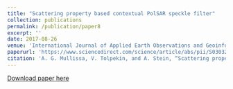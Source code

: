 ```yaml
---
title: "Scattering property based contextual PolSAR speckle filter"
collection: publications
permalink: /publication/paper8
excerpt: ''
date: 2017-08-26
venue: 'International Journal of Applied Earth Observations and Geoinformation'
paperurl: 'https://www.sciencedirect.com/science/article/abs/pii/S0303243417301502'
citation: 'A. G. Mullissa, V. Tolpekin, and A. Stein, “Scattering property based contextual PolSAR speckle filter,” Int. J. Appl. Earth Observ. Geoinf., vol. 63, pp. 78–89, Dec. 2017'
---
```


[Download paper here](https://github.com/adugnag/adugnag.github.io/blob/master/files/1-s2.0-S0303243417301502-main.pdf)
